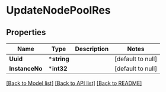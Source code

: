 # UpdateNodePoolRes

## Properties
Name | Type | Description | Notes
------------ | ------------- | ------------- | -------------
**Uuid** | ***string** |  | [default to null]
**InstanceNo** | ***int32** |  | [default to null]

[[Back to Model list]](../README.md#documentation-for-models) [[Back to API list]](../README.md#documentation-for-api-endpoints) [[Back to README]](../README.md)


